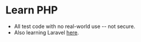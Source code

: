 # Learn PHP

* All test code with no real-world use -- not secure.
* Also learning Laravel [here](https://github.com/m1waterman88/laravel_learning).

